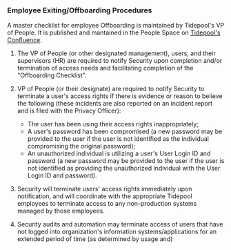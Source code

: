 ### Employee Exiting/Offboarding Procedures

A master checklist for employee Offboarding is maintained by Tidepool's
VP of People.  It is published and mantained in the People Space on
[Tidepool's Confluence](https://tidepool.atlassian.net/l/cp/5Xvf6VZL).

1. The VP of People (or other designated management), users, and
   their supervisors (HR) are required to notify Security upon completion and/or
   termination of access needs and facilitating completion of the "Offboarding
   Checklist".
2. VP of People (or their designate) are required to notify Security to terminate a user's access rights if
   there is evidence or reason to believe the following (these incidents are
   also reported on an incident report and is filed with the Privacy Officer):

    * The user has been using their access rights inappropriately;
    * A user's password has been compromised (a new password may be provided to
      the user if the user is not identified as the individual compromising the
      original password);
    * An unauthorized individual is utilizing a user's User Login ID and
      password (a new password may be provided to the user if the user is not
      identified as providing the unauthorized individual with the User Login ID
      and password).

3. Security will terminate users' access rights immediately upon notification,
   and will coordinate with the appropriate Tidepool employees to terminate
   access to any non-production systems managed by those employees.
4. Security audits and automation may terminate access of users that have not logged into
   organization's information systems/applications for an extended period of
   time (as determined by usage and)